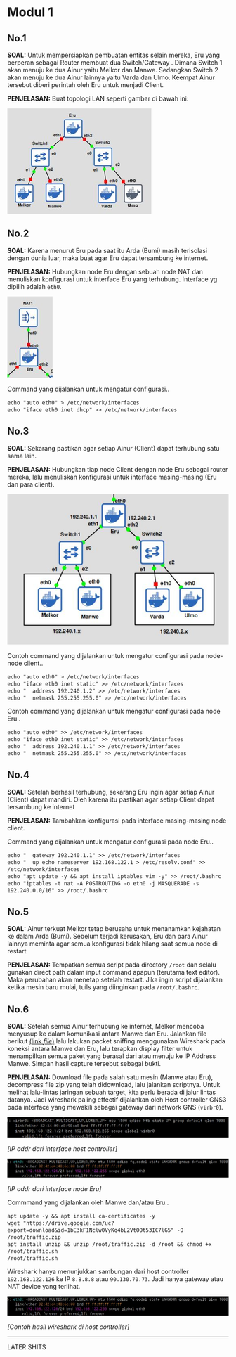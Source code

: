 # Modul 1

## No.1
**SOAL:** Untuk mempersiapkan pembuatan entitas selain mereka, Eru yang berperan sebagai Router membuat dua Switch/Gateway . Dimana Switch 1 akan menuju ke dua Ainur yaitu Melkor dan Manwe. Sedangkan Switch 2 akan menuju ke dua Ainur lainnya yaitu Varda dan Ulmo. Keempat Ainur tersebut diberi perintah oleh Eru untuk menjadi Client.

**PENJELASAN:** Buat topologi LAN seperti gambar di bawah ini:

<img alt="modul-1_1.jpg" src="img/modul-1_1.jpg" />

## No.2
**SOAL:** Karena menurut Eru pada saat itu Arda (Bumi) masih terisolasi dengan dunia luar, maka buat agar Eru dapat tersambung ke internet.

**PENJELASAN:**  Hubungkan node Eru dengan sebuah node NAT dan menuliskan konfigurasi untuk interface Eru yang terhubung. Interface yg dipilih adalah `eth0`.

<img alt="modul-1_2.jpg" src="img/modul-1_2.jpg" />

Command yang dijalankan untuk mengatur configurasi..
```
echo "auto eth0" > /etc/network/interfaces
echo "iface eth0 inet dhcp" >> /etc/network/interfaces
```

## No.3
**SOAL:** Sekarang pastikan agar setiap Ainur (Client) dapat terhubung satu sama lain.

**PENJELASAN:**  Hubungkan tiap node Client dengan node Eru sebagai router mereka, lalu menuliskan konfigurasi untuk interface masing-masing (Eru dan para client).

<img alt="modul-1_3.jpg" src="img/modul-1_3.jpg" />

Contoh command yang dijalankan untuk mengatur configurasi pada node-node client..
```
echo "auto eth0" > /etc/network/interfaces
echo "iface eth0 inet static" >> /etc/network/interfaces
echo "	address 192.240.1.2" >> /etc/network/interfaces
echo "	netmask 255.255.255.0" >> /etc/network/interfaces
```

Contoh command yang dijalankan untuk mengatur configurasi pada node Eru..
```
echo "auto eth0" >> /etc/network/interfaces
echo "iface eth0 inet static" >> /etc/network/interfaces
echo "	address 192.240.1.1" >> /etc/network/interfaces
echo "	netmask 255.255.255.0" >> /etc/network/interfaces
```

## No.4
**SOAL:** Setelah berhasil terhubung, sekarang Eru ingin agar setiap Ainur (Client) dapat mandiri. Oleh karena itu pastikan agar setiap Client dapat tersambung ke internet

**PENJELASAN:**  Tambahkan konfigurasi pada interface masing-masing node client.

Command yang dijalankan untuk mengatur configurasi pada node Eru..
```
echo "	gateway 192.240.1.1" >> /etc/network/interfaces
echo "	up echo nameserver 192.168.122.1 > /etc/resolv.conf" >> /etc/network/interfaces
echo "apt update -y && apt install iptables vim -y" >> /root/.bashrc
echo "iptables -t nat -A POSTROUTING -o eth0 -j MASQUERADE -s 192.240.0.0/16" >> /root/.bashrc
```

## No.5
**SOAL:** Ainur terkuat Melkor tetap berusaha untuk menanamkan kejahatan ke dalam Arda (Bumi). Sebelum terjadi kerusakan, Eru dan para Ainur lainnya meminta agar semua konfigurasi tidak hilang saat semua node di restart

**PENJELASAN:**  Tempatkan semua script pada directory `/root` dan selalu gunakan direct path dalam input command apapun (terutama text editor). Maka perubahan akan menetap setelah restart. Jika ingin script dijalankan ketika mesin baru mulai, tuils yang diinginkan pada `/root/.bashrc`.

## No.6
**SOAL:** Setelah semua Ainur terhubung ke internet, Melkor mencoba menyusup ke dalam komunikasi antara Manwe dan Eru. Jalankan file berikut [(link _file_)](https://drive.google.com/drive/folders/1ULr_Fik1O0_79zUng41POMZtdzJTugVR) lalu lakukan packet sniffing menggunakan Wireshark pada koneksi antara Manwe dan Eru, lalu terapkan display filter untuk menampilkan semua paket yang berasal dari atau menuju ke IP Address Manwe. Simpan hasil capture tersebut sebagai bukti.

**PENJELASAN:**  Download file pada salah satu mesin (Manwe atau Eru), decompress file zip yang telah didownload, lalu jalankan scriptnya. Untuk melihat lalu-lintas jaringan sebuah target, kita perlu berada di jalur lintas datanya. Jadi wireshark paling effectif dijalankan oleh Host controller GNS3 pada interface yang mewakili sebagai gateway dari network GNS (`virbr0`).

<img alt="modul-1_6.jpg" src="img/modul-1_6.jpg" />

_[IP addr dari interface host controller]_

<img alt="modul-1_6-1.jpg" src="img/modul-1_6-1.jpg" />

_[IP addr dari interface node Eru]_

Commmand yang dijalankan oleh Manwe dan/atau Eru..
```
apt update -y && apt install ca-certificates -y
wget "https://drive.google.com/uc?export=download&id=1bE3kF1Nclw0VyKq4bL2VtOOt53IC7lG5" -O /root/traffic.zip
apt install unzip && unzip /root/traffic.zip -d /root && chmod +x /root/traffic.sh
/root/traffic.sh
```

Wireshark hanya menunjukkan sambungan dari host controller `192.168.122.126` ke IP `8.8.8.8` atau `90.130.70.73`. Jadi hanya gateway atau NAT device yang terlihat.

<img alt="modul-1_6-1.jpg" src="img/modul-1_6-1.jpg" />

_[Contoh hasil wireshark di host controller]_

---------
LATER SHITS

